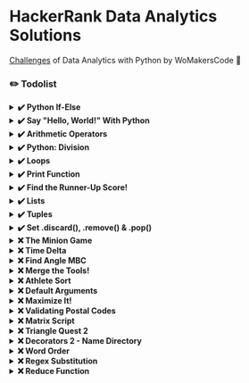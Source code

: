 HackerRank Data Analytics Solutions
=================

[Challenges](https://www.hackerrank.com/contests/python-wbootcamp/challenges) of Data Analytics with Python by WoMakersCode 🦋

### ✏️ Todolist

<details><summary><b>✔️ Python If-Else</b></summary>

<b>Task</b>

Given an integer, , perform the following conditional actions:

- If <b>n</b> is odd, print <b>Weird</b>
If  is even and in the inclusive range of <b>2</b> to <b>5</b>, print <b>Not Weird</b>

- If <b>n</b> is even and in the inclusive range of <b>6</b> to <b>20</b> to , print <b>Weird</b>

- If <b>n</b> is even and greater than <b>20</b>, print <b>Not Weird</b>

<b>Input Format</b>

A single line containing a positive integer, <b>n</b>.

</details>

<details><summary><b>✔️ Say "Hello, World!" With Python</b></summary>

Here is a sample line of code that can be executed in Python:

```python
print("Hello, World!")
```
You can just as easily store a string as a variable and then print it to stdout:

```python
my_string = "Hello, World!"
print(my_string)
```

The above code will print Hello, World! on your screen. Try it yourself in the editor below!

<b>Input Format</b>

You do not need to read any input in this challenge.

<b>Output Format</b>

Print ```Hello, World!``` to stdout.
</details>

<details><summary><b>✔️ Arithmetic Operators</b></summary>

<b>Task</b>

The provided code stub reads two integers from STDIN, <b>a</b> and <b>b</b>. Add code to print three lines where:

1. The first line contains the sum of the two numbers.
2. The second line contains the difference of the two numbers (first - second).
3. The third line contains the product of the two numbers.

<b>Example</b> 

Print the following:

```pyhton
8
-2
15
```

<b>Input Format</b>

- The first line contains the first integer, <b>a</b>.
- The second line contains the second integer, <b>b</b>.

</details>

<details><summary><b>✔️ Python: Division</b></summary>
</details>

<details><summary><b>✔️ Loops</b></summary>
</details>

<details><summary><b>✔️ Print Function</b></summary>
</details>

<details><summary><b>✔️ Find the Runner-Up Score!</b></summary>
</details>

<details><summary><b>✔️ Lists</b></summary>
</details>

<details><summary><b>✔️ Tuples</b></summary>
</details>

<details><summary><b>✔️ Set .discard(), .remove() & .pop()</b></summary>
</details>

<details><summary><b>❌ The Minion Game</b></summary>
</details>

<details><summary><b>❌ Time Delta</b></summary>
</details>

<details><summary><b>❌ Find Angle MBC</b></summary>
</details>

<details><summary><b>❌ Merge the Tools!</b></summary>
</details>

<details><summary><b>❌ Athlete Sort</b></summary>
</details>

<details><summary><b>❌ Default Arguments</b></summary>
</details>

<details><summary><b>❌ Maximize It!</b></summary>
</details>

<details><summary><b>❌ Validating Postal Codes</b></summary>
</details>

<details><summary><b>❌ Matrix Script</b></summary>
</details>

<details><summary><b>❌ Triangle Quest 2</b></summary>
</details>

<details><summary><b>❌ Decorators 2 - Name Directory</b></summary>
</details>

<details><summary><b>❌ Word Order</b></summary>
</details>

<details><summary><b>❌ Regex Substitution</b></summary>
</details>

<details><summary><b>❌ Reduce Function</b></summary>
</details>

